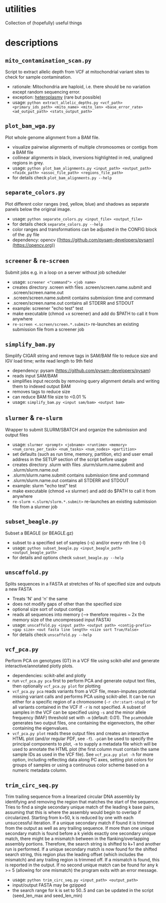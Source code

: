 # utilities
Collection of (hopefully) useful things

# descriptions

## ```mito_contamination_scan.py```

Script to extract allelic depth from VCF at mitochondrial variant sites to check for sample contamination.
- rationale: Mitochondria are haploid, i.e. there should be no variation except random sequencing error.
- exception: [heteroplasmy](https://en.wikipedia.org/wiki/Heteroplasmy) (rare but possible)
- usage: ```python extract_allelic_depths.py <vcf_path> <primary_ids_path> <mito_name> <mito_len> <base_error_rate> <ad_output_path> <stats_output_path>```


## ```plot_bam_wga.py```

Plot whole genome alignment from a BAM file.
- visualize pairwise alignments of multiple chromosomes or contigs from a BAM file
- collinear alignments in black, inversions highlighted in red, unaligned regions in grey.
- usage: ```python plot_bam_alignments.py <input_path> <output_path> <faidx_path> <assoc_file_path> <regions_file_path>```
- for details check ```plot_bam_alignments.py --help```


## ```separate_colors.py```

Plot different color ranges (red, yellow, blue) and shadows as separate panels below the original image.
- usage: ```python separate_colors.py <input_file> <output_file>```
- for details check ```separate_colors.py --help```
- color ranges and transformations can be adjusted in the CONFIG block of the .py file
- dependency: opencv ([https://github.com/pysam-developers/pysam](https://opencv.org))


## ```screener``` & ```re-screen```

Submit jobs e.g. in a loop on a server without job scheduler
- usage: ```screener <"command"> <job name>```
- creates directory .screen with files .screen/screen.name.submit and .screen/screen.name.out
- .screen/screen.name.submit contains submission time and command
- .screen/screen.name.out contains all STDERR and STDOUT
- example: screener "echo test" test
- make executable (chmod +x screener) and add do $PATH to call it from anywhere
- ```re-screen <.screen/screen.*.submit>``` re-launches an existing submission file from a screener job


## ```simplify_bam.py```

Simplify CIGAR string and remove tags in SAM/BAM file to reduce size and IGV load time; write read length to 9th field
- dependency: pysam (https://github.com/pysam-developers/pysam)
- reads input SAM/BAM
- simplifies input records by removing query alignment details and writing them to indexed output BAM
- removes tags to reduce size 
- can reduce BAM file size to <0.01 %
- usage: ```simplify_bam.py <input sam/bam> <output bam>```


## ```slurmer``` & ```re-slurm```

Wrapper to submit SLURM/SBATCH and organize the submission and output files
- usage: ```slurmer <prompt> <jobname> <runtime> <memory> <num_cores_per_task> <num_tasks> <num_nodes> <partition>```
- set defaults (such as run time, memory, partition, etc) and user email address in the SETUP section of the script before usage
- creates directory .slurm with files .slurm/slurm.name.submit and .slurm/slurm.name.out
- .slurm/slurm.name.submit contains submission time and command
- .slurm/slurm.name.out contains all STDERR and STDOUT
- example: slurm "echo test" test
- make executable (chmod +x slurmer) and add do $PATH to call it from anywhere
- ```re-slurm <.slurm/slurm.*.submit>``` re-launches an existing submission file from a slurmer job


## ```subset_beagle.py```

Subset a BEAGLE (or BEAGLE.gz)
- subset to a specified set of samples (-s) and/or every nth line (-l)
- usage: ```python subset_beagle.py <input_beagle_path> <output_beagle_path>```
- for details and options check ```subset_beagle.py --help```


## ```unscaffold.py```

Splits sequences in a FASTA at stretches of Ns of specified size and outputs a new FASTA
- Treats 'N' and 'n' the same
- does not modify gaps of other than the specified size
- optional size sort of output contigs
- reads all sequences into memory (--> therefore requires ~ 2x the memory size of the uncompressed input FASTA)
- usage: ```unscaffold.py <input path> <output path> <contig-prefix> <gap size> <out fasta line length> <size sort True/False>```
- for details check ```unscaffold.py --help```


## ```vcf_pca.py```

Perform PCA on genotypes (GT) in a VCF file using scikit-allel and generate interactive/annotated plotly plots.
- dependencies: scikit-allel and plotly
- run ```vcf_pca.py pca``` first to perform PCA and generate output text files, then optionally ```vcf_pca.py plot``` for plotting
- ```vcf_pca.py pca``` reads variants from a VCF file, mean-imputes potential missing variant calls and performs PCA using scikit-allel. It can be run either for a specific region of a chromosome (```-r chr:start-stop```) or for all variants contained in the VCF if ```-r``` is not specified. A subset of samples in the VCF can be specified using ```-s``` and the minor allele frequency (MAF) threshold set with ```-m``` (default: 0.01). The ```pca```module generates two output files, one containing the eigenvectors, the other containing the eigenvalues.
- ```vcf_pca.py plot``` reads these output files and creates an interactive HTML plot (and/or regular PDF, see ```-f```). ```-p```can be used to specify the principal components to plot, ```-m``` to supply a metadata file which will be used to annotate the HTML plot (the first column must contain the same sample IDs as used in the VCF file). See ```vcf_pca.py plot -h``` for more option, including reflecting data along PC axes, setting plot colors for groups of samples or using a continuous color scheme based on a numeric metadata column.


## ```trim_circ_seq.py```

Trim trailing sequence from a linearized circular DNA assembly by identifying and removing the region that matches the start of the sequence.
Tries to find a single secondary unique match of the leading k base pairs, assuming that this is where the assembly would begin to overlap if circularized. Starting from k=50, k is reduced by one with each unsuccessful iteration. If a unique secondary match if found it is trimmed from the output as well as any trailing sequence. If more than one unique secondary match is found before a k yields exactly one secondary unique match, there might be a mismatch between in the flanking/overlapping assembly portions. Therefore, the search string is shifted to k+1 and another run is performed. If a unique secondary match is now found for the shifted search string, this region plus the leading offset (which includes the mismatch) and any trailing region is trimmed off. If a mismatch is found, this is reported in the output. If no second unique match can be found for any k >= 5 (allowing for one mismatch) the program exits with an error message.
- usage: ```python trim_circ_seq.py <input_path> <output_path>```
- input/output FASTA may be gzipped
- the search range for k is set to 50..5 and can be updated in the script (seed_len_max and seed_len_min)
